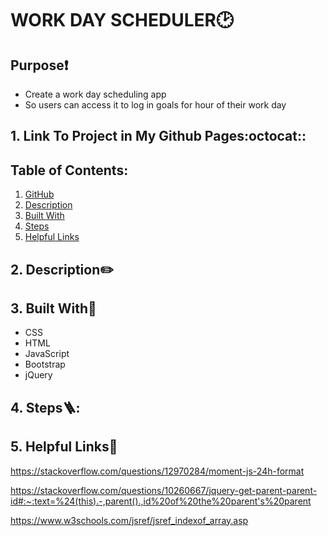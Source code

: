 # WORK DAY SCHEDULER🕑

## Purpose❗
 * Create a work day scheduling app 
 * So users can access it to log in goals for hour of their work day

 <a name="link-to-my-page"></a>
 ## 1. Link To Project in My Github Pages:octocat::

  ## Table of Contents:
1. [ GitHub ](#link-to-my-page)
2. [ Description ](#desc)
3. [ Built With ](#built-with)
4. [ Steps ](#steps)
5. [ Helpful Links ](#help)


<a name="desc"></a>
## 2. Description✏️
 

<a name="built-with"></a>
## 3. Built With🔨
 * CSS
 * HTML
 * JavaScript
 * Bootstrap
 * jQuery

<a name="steps"></a>
 ## 4. Steps:ladder::


<a name="help"></a>
  ## 5. Helpful Links:link:
  
  https://stackoverflow.com/questions/12970284/moment-js-24h-format

https://stackoverflow.com/questions/10260667/jquery-get-parent-parent-id#:~:text=%24(this).-,parent().,id%20of%20the%20parent's%20parent

https://www.w3schools.com/jsref/jsref_indexof_array.asp



